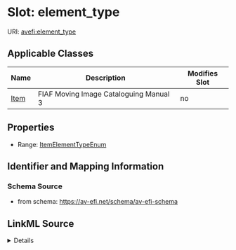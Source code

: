 

# Slot: element_type

URI: [avefi:element_type](https://av-efi.net/schema/av-efi-schema/element_type)



<!-- no inheritance hierarchy -->





## Applicable Classes

| Name | Description | Modifies Slot |
| --- | --- | --- |
| [Item](Item.md) | FIAF Moving Image Cataloguing Manual 3 |  no  |







## Properties

* Range: [ItemElementTypeEnum](ItemElementTypeEnum.md)





## Identifier and Mapping Information







### Schema Source


* from schema: https://av-efi.net/schema/av-efi-schema




## LinkML Source

<details>
```yaml
name: element_type
from_schema: https://av-efi.net/schema/av-efi-schema
rank: 1000
alias: element_type
domain_of:
- Item
range: ItemElementTypeEnum

```
</details>